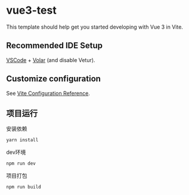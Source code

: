 # vue3-test

This template should help get you started developing with Vue 3 in Vite.

## Recommended IDE Setup

[VSCode](https://code.visualstudio.com/) + [Volar](https://marketplace.visualstudio.com/items?itemName=Vue.volar) (and disable Vetur).

## Customize configuration

See [Vite Configuration Reference](https://vite.dev/config/).

## 项目运行
安装依赖
```javascript
yarn install
```
dev环境
```javascript
npm run dev
```
项目打包
```javascript
npm run build
```
